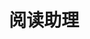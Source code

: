 ---
title: 阅读助理
description: 一个用于辅助阅读的ChatPDF聊天机器人
cover: 
projectType: 黑客松
productType: Web App
technologies: 
    - Next.js
    - Azure Static Web Apps
teamMembers:
    - Wenwei Lin
    - zR
roles:
    - 产品设计
    - 前端开发
start: 2023.08
end: 2023.08
githubRepo: https://github.com/wenwei-lin/book-copilot-AISkillChallenge
liveDemo: https://wonderful-sea-0b60a9b00.3.azurestaticapps.net/
---